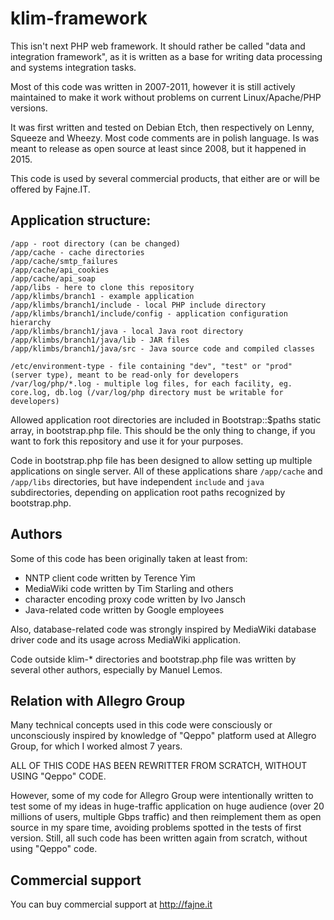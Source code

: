 # klim-framework
This isn't next PHP web framework. It should rather be called "data and integration framework", as it is written as a base for writing data processing and systems integration tasks.

Most of this code was written in 2007-2011, however it is still actively maintained to make it work without problems on current Linux/Apache/PHP versions.

It was first written and tested on Debian Etch, then respectively on Lenny, Squeeze and Wheezy. Most code comments are in polish language. Is was meant to release as open source at least since 2008, but it happened in 2015.

This code is used by several commercial products, that either are or will be offered by Fajne.IT.


## Application structure:

```
/app - root directory (can be changed)
/app/cache - cache directories
/app/cache/smtp_failures
/app/cache/api_cookies
/app/cache/api_soap
/app/libs - here to clone this repository
/app/klimbs/branch1 - example application
/app/klimbs/branch1/include - local PHP include directory
/app/klimbs/branch1/include/config - application configuration hierarchy
/app/klimbs/branch1/java - local Java root directory
/app/klimbs/branch1/java/lib - JAR files
/app/klimbs/branch1/java/src - Java source code and compiled classes

/etc/environment-type - file containing "dev", "test" or "prod" (server type), meant to be read-only for developers
/var/log/php/*.log - multiple log files, for each facility, eg. core.log, db.log (/var/log/php directory must be writable for developers)
```

Allowed application root directories are included in Bootstrap::$paths static array, in bootstrap.php file. This should be the only thing to change, if you want to fork this repository and use it for your purposes.

Code in bootstrap.php file has been designed to allow setting up multiple applications on single server. All of these applications share `/app/cache` and `/app/libs` directories, but have independent `include` and `java` subdirectories, depending on application root paths recognized by bootstrap.php.


## Authors

Some of this code has been originally taken at least from:

- NNTP client code written by Terence Yim
- MediaWiki code written by Tim Starling and others
- character encoding proxy code written by Ivo Jansch
- Java-related code written by Google employees

Also, database-related code was strongly inspired by MediaWiki database driver code and its usage across MediaWiki application.

Code outside klim-* directories and bootstrap.php file was written by several other authors, especially by Manuel Lemos.


## Relation with Allegro Group

Many technical concepts used in this code were consciously or unconsciously inspired by knowledge of "Qeppo" platform used at Allegro Group, for which I worked almost 7 years.

ALL OF THIS CODE HAS BEEN REWRITTER FROM SCRATCH, WITHOUT USING "Qeppo" CODE.

However, some of my code for Allegro Group were intentionally written to test some of my ideas in huge-traffic application on huge audience (over 20 millions of users, multiple Gbps traffic) and then reimplement them as open source in my spare time, avoiding problems spotted in the tests of first version. Still, all such code has been written again from scratch, without using "Qeppo" code.


## Commercial support

You can buy commercial support at http://fajne.it
